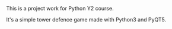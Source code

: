 This is a project work for Python Y2 course.

It's a simple tower defence game made with Python3 and PyQT5.

